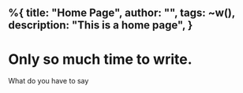 %{
  title: "Home Page",
  author: "",
  tags: ~w(),
  description: "This is a home page",
}
---

<div class="relative isolate overflow-hidden h-screen">
<div class="absolute inset-0 -z-10 object-top object-cover opacity-[.04] h-[200%] w-[200%]  bg-black bg-[url('/assets/images/repeat.jpg')] bg-[length:200px] ">
</div>

<div class="mx-auto max-w-3xl flex flex-col h-full items-center justify-center">
  <h1 class="text-4xl font-black text-base-content tracking-tight sm:text-4xl">
    Only so much time to write.
  </h1>
  <p class="font-bold">What do you have to say</p>
</div>
</div>
